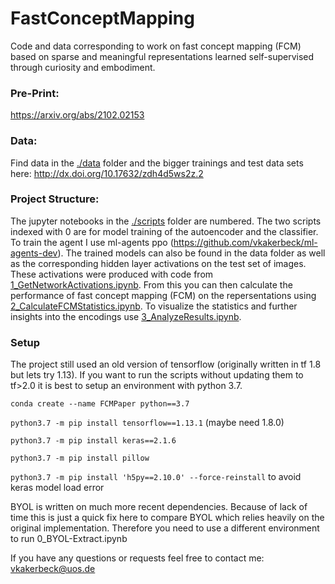 # FastConceptMapping
Code and data corresponding to work on fast concept mapping (FCM) based on sparse and meaningful representations learned self-supervised through curiosity and embodiment.

### Pre-Print: 
https://arxiv.org/abs/2102.02153

### Data:
Find data in the [./data](./data) folder and the bigger trainings and test data sets here: http://dx.doi.org/10.17632/zdh4d5ws2z.2

### Project Structure:
The jupyter notebooks in the [./scripts](./scripts) folder are numbered. The two scripts indexed with 0 are for model training of the autoencoder and the classifier. To train the agent I use ml-agents ppo (https://github.com/vkakerbeck/ml-agents-dev). The trained models can also be found in the data folder as well as the corresponding hidden layer activations on the test set of images. These activations were produced with code from [1_GetNetworkActivations.ipynb](./scripts/1_GetNetworkActivations.ipynb). From this you can then calculate the performance of fast concept mapping (FCM) on the repersentations using [2_CalculateFCMStatistics.ipynb](./scripts/2_CalculateFCMStatistics.ipynb). To visualize the statistics and further insights into the encodings use [3_AnalyzeResults.ipynb](./scripts/3_AnalyzeResults.ipynb).

### Setup

The project still used an old version of tensorflow (originally written in tf 1.8 but lets try 1.13). If you want to run the scripts without updating them to tf>2.0 it is best to setup an environment with python 3.7.

`conda create --name FCMPaper python==3.7`

`python3.7 -m pip install tensorflow==1.13.1` (maybe need 1.8.0)

`python3.7 -m pip install keras==2.1.6`

`python3.7 -m pip install pillow`

`python3.7 -m pip install 'h5py==2.10.0' --force-reinstall` to avoid keras model load error

BYOL is written on much more recent dependencies. Because of lack of time this is just a quick fix here to compare BYOL which relies heavily on the original implementation. Therefore you need to use a different environment to run 0_BYOL-Extract.ipynb

If you have any questions or requests feel free to contact me: vkakerbeck@uos.de
